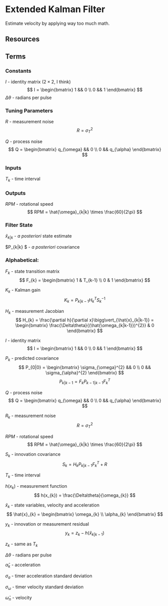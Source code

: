 # Extended Kalman Filter

Estimate velocity by applying way too much math.

## Resources



## Terms

### Constants
$I$ - identity matrix ($2 \times 2$, I think)
$$
    I = \begin{bmatrix}
        1 && 0 \\
        0 && 1
    \end{bmatrix}
$$
$\Delta\theta$ - radians per pulse

### Tuning Parameters
$R$ - measurement noise
$$
    R = \sigma_{T}^{2}
$$

$Q$ - process noise
$$
    Q = \begin{bmatrix}
        q_{\omega} && 0 \\
        0 && q_{\alpha}
    \end{bmatrix}
$$

### Inputs
$T_{k}$ - time interval

### Outputs
$RPM$ - rotational speed
$$
    RPM = \hat{\omega}_{k|k} \times \frac{60}{2\pi}
$$

### Filter State
$\hat{x}_{k|k}$ - *a posteriori* state estimate

$P_{k|k} $ - *a posteriori* covariance 

### Alphabetical:

$F_{k}$ - state transition matrix
$$
    F_{k} = \begin{bmatrix}
    1 & T_{k-1} \\
    0 & 1
\end{bmatrix}
$$

$K_{k}$ - Kalman gain
$$
K_{k} = P_{k|k-1} H_{k}^{T}S_{k}^{-1}
$$

$H_{k}$ - measurement Jacobian
$$
    H_{k} = \frac{\partial h}{\partial x}\bigg\vert_{\hat{x}_{k|k-1}}
    = \begin{bmatrix}
        \frac{\Delta\theta}{(\hat{\omega_{k|k-1}})^{2}} & 0
    \end{bmatrix}
$$

$I$ - identity matrix
$$
    I = \begin{bmatrix}
        1 && 0 \\
        0 && 1
\end{bmatrix}
$$

$P_{k}$ - predicted covariance
$$
    P_{0|0} = \begin{bmatrix}
        \sigma_{\omega}^{2} && 0 \\
        0 && \sigma_{\alpha}^{2}
    \end{bmatrix}
$$
$$
    P_{k|k-1} = F_{k} P_{k-1|k-1} F_{k}^{T}
$$

$Q$ - process noise
$$
    Q = \begin{bmatrix}
        q_{\omega} && 0 \\
        0 && q_{\alpha}
    \end{bmatrix}
$$

$R_{k}$ - measurement noise
$$
    R = \sigma_{T}^{2}
$$

$RPM$ - rotational speed
$$
    RPM = \hat{\omega}_{k|k} \times \frac{60}{2\pi}
$$

$S_{k}$ - innovation covariance
$$
    S_{k} = H_{k} P_{k|k-1} F_{k}^{T} + R
$$

$T_{k}$ - time interval

$h(x_{k})$ - measurement function
$$
    h(x_{k}) = \frac{\Delta\theta}{\omega_{k}}
$$

$\hat{x}_{k}$ - state variables, velocity and acceleration
$$
    \hat{x}_{k} = \begin{bmatrix}
        \omega_{k} \\
        \alpha_{k}
    \end{bmatrix}
$$

$y_{k}$ - innovation or measurement residual
$$
    y_{k} = z_{k} - h(\hat{x}_{k|k-1})
$$

$z_{k}$ - same as $T_{k}$

$\Delta\theta$ - radians per pulse

$\hat{\alpha}_{k}$ - acceleration

$\sigma_{a}$ - timer acceleration standard deviation

$\sigma_{\omega}$ - timer velocity standard deviation

$\hat{\omega}_{n}$ - velocity

